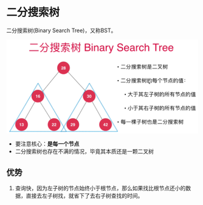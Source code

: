 <!--
 * @Author: duanhaobin
 * @Date: 2021-03-25 14:45:03
-->
# 二分搜索树

二分搜索树(Binary Search Tree)，又称BST。

![二分搜索树图示](../../img/二分搜索树图示.png)

- 要注意核心：**是每一个节点**
- 二分搜索树也存在不满的情况，毕竟其本质还是一颗二叉树

## 优势
1. 查询快，因为左子树的节点始终小于根节点，那么如果找比根节点还小的数据，直接去左子树找，就省下了去右子树查找的时间。